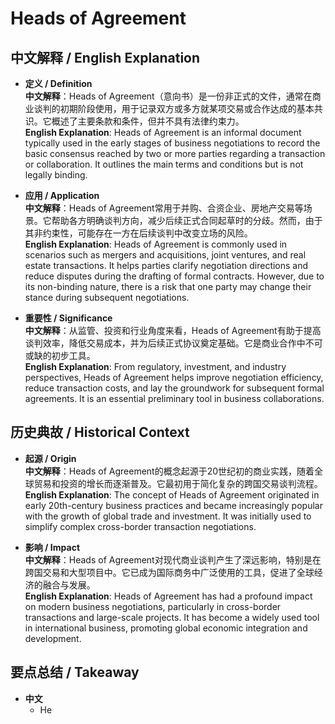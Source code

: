 # Heads of Agreement

## 中文解释 / English Explanation

* **定义 / Definition**  
  **中文解释**：Heads of Agreement（意向书）是一份非正式的文件，通常在商业谈判的初期阶段使用，用于记录双方或多方就某项交易或合作达成的基本共识。它概述了主要条款和条件，但并不具有法律约束力。  
  **English Explanation**: Heads of Agreement is an informal document typically used in the early stages of business negotiations to record the basic consensus reached by two or more parties regarding a transaction or collaboration. It outlines the main terms and conditions but is not legally binding.

* **应用 / Application**  
  **中文解释**：Heads of Agreement常用于并购、合资企业、房地产交易等场景。它帮助各方明确谈判方向，减少后续正式合同起草时的分歧。然而，由于其非约束性，可能存在一方在后续谈判中改变立场的风险。  
  **English Explanation**: Heads of Agreement is commonly used in scenarios such as mergers and acquisitions, joint ventures, and real estate transactions. It helps parties clarify negotiation directions and reduce disputes during the drafting of formal contracts. However, due to its non-binding nature, there is a risk that one party may change their stance during subsequent negotiations.

* **重要性 / Significance**  
  **中文解释**：从监管、投资和行业角度来看，Heads of Agreement有助于提高谈判效率，降低交易成本，并为后续正式协议奠定基础。它是商业合作中不可或缺的初步工具。  
  **English Explanation**: From regulatory, investment, and industry perspectives, Heads of Agreement helps improve negotiation efficiency, reduce transaction costs, and lay the groundwork for subsequent formal agreements. It is an essential preliminary tool in business collaborations.

## 历史典故 / Historical Context

* **起源 / Origin**  
  **中文解释**：Heads of Agreement的概念起源于20世纪初的商业实践，随着全球贸易和投资的增长而逐渐普及。它最初用于简化复杂的跨国交易谈判流程。  
  **English Explanation**: The concept of Heads of Agreement originated in early 20th-century business practices and became increasingly popular with the growth of global trade and investment. It was initially used to simplify complex cross-border transaction negotiations.

* **影响 / Impact**  
  **中文解释**：Heads of Agreement对现代商业谈判产生了深远影响，特别是在跨国交易和大型项目中。它已成为国际商务中广泛使用的工具，促进了全球经济的融合与发展。  
  **English Explanation**: Heads of Agreement has had a profound impact on modern business negotiations, particularly in cross-border transactions and large-scale projects. It has become a widely used tool in international business, promoting global economic integration and development.

## 要点总结 / Takeaway

* **中文**  
  - He